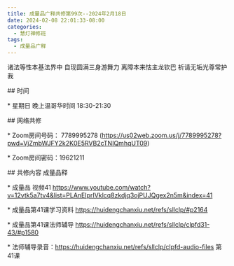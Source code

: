```yaml
---
title: 成量品广释共修第99次--2024年2月18日
date: 2024-02-08 22:01:33-08:00
categories:
  - 慧灯禅修班
tags:
  - 成量品广释
---
```

诸法等性本基法界中 自现圆满三身游舞力 离障本来怙主龙钦巴 祈请无垢光尊常护我





\## 时间

\* 星期日 晚上温哥华时间 18:30-21:30

\## 网络共修

\* Zoom房间号码： 7789995278 (https://us02web.zoom.us/j/7789995278?pwd=VjZmbWJFY2k2K0E5RVB2cTNIQmhqUT09)

\* Zoom房间密码：19621211

\## 共修内容 成量品释





\* 成量品 视频41 https://www.youtube.com/watch?v=12vtk5a7tv4&list=PLAnEIprIVklcq8zkdjq3ojPUJQgex2n5m&index=41

\* 成量品第41课学习资料 https://huidengchanxiu.net/refs/sllclp/#p2164

\* 成量品第41课法师辅导 https://huidengchanxiu.net/refs/sllclp/clpfd31-43/#p1580





\* 法师辅导录音：https://huidengchanxiu.net/refs/sllclp/clpfd-audio-files  第41课
